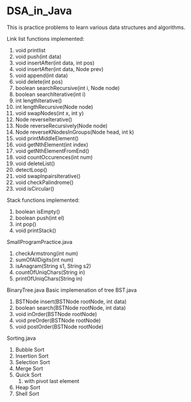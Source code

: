 # DSA_in_Java
This is practice problems to learn various data structures and algorithms.

Link list functions implemented:
  1. void printlist
  2. void push(int data)
  3. void insertAfter(int data, int pos)
  4. void insertAfter(int data, Node prev)
  5. void append(int data)
  6. void delete(int pos)
  7. boolean searchRecursive(int i, Node node)
  8. boolean searchIterative(int i)
  9. int lengthIterative()
  10. int lengthRecursive(Node node)
  11. void swapNodes(int x, int y)
  12. Node reverseIterative()
  13. Node reverseRecursively(Node node)
  14. Node reverseKNodesInGroups(Node head, int k)
  15. void printMiddleElement()
  16. void getNthElement(int index)
  17. void getNthElementFromEnd()
  18. void countOccurences(int num)
  19. void deleteList()
  20. detectLoop()
  21. void swapInpairsIterative()
  22. void checkPalindrome()
  23. void isCircular()
	
Stack functions implemented:
 1. boolean isEmpty()
 2. boolean push(int el)
 3. int pop()
 4. void printStack()

SmallProgramPractice.java
 1. checkArmstrong(int num)
 2. sumOfAllDigits(int num)
 3. isAnagram(String s1, String s2)
 4. countOfUniqChars(String in)
 5. printOfUniqChars(String in)

BinaryTree.java
 Basic implemenation of tree
BST.java
 1. BSTNode insert(BSTNode rootNode, int data)
 2. boolean search(BSTNode rootNode, int data)
 3. void inOrder(BSTNode rootNode)
 4. void preOrder(BSTNode rootNode)
 5. void postOrder(BSTNode rootNode)

Sorting.java
 1. Bubble Sort
 2. Insertion Sort
 3. Selection Sort
 4. Merge Sort
 5. Quick Sort
 	1. with pivot last element
 6. Heap Sort
 7. Shell Sort
 
